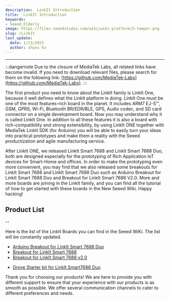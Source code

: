 ```yaml
---
description:  LinkIt Introduction
title:  LinkIt Introduction
keywords:
- Seeed_Elderly
image: https://files.seeedstudio.com/wiki/wiki-platform/S-tempor.png
slug: /LinkIt
last_update:
  date: 1/13/2023
  author: shuxu hu
---
```


---

:::dangernote
Due to the closure of MediaTek Labs, all related links have become invalid. If you need to download relevant files, please search for them on the following link: [https://github.com/MediaTek-Labs](https://github.com/MediaTek-Labs).
:::

The first product you need to know about the LinkIt family is LinkIt One, because it well defines what the LinkIt platform is doing. LinkIt One must be one of the most features-rich board in the planet. It includes ARM7 EJ-S™, GSM, GPRS, Wi-Fi, Bluetooth BR/EDR/BLE, GPS, Audio codec, and SD card connector on a single development board. Now you may understand why it is called LinkIt One. In addition to all these features it is also a board with rich-compatibility and strong extensibility, by using LinkIt ONE together with MediaTek LinkIt SDK (for Arduino) you will be able to easily turn your ideas into practical prototypes and make them a reality with the Seeed productization and agile manufacturing service.

After LinkIt ONE, we released LinkIt Smart 7688 and LinkIt Smart 7688 Duo, both are designed especially for the prototyping of Rich Application IoT devices for Smart-Home and offices. In order to make the prototyping even more convenient, you may find that we also released some breakouts for LinkIt Smart 7688 and LinkIt Smart 7688 Duo such as Arduino Breakout for LinkIt Smart 7688 Duo and Breakout for LinkIt Smart 7688 V2.0. More and more boards are joining in the LinkIt family, and you can find all the tutorial of how to get started with these boards in the New Seeed Wiki. Happy hacking!

## Product  List
--

Here is the list of the LinkIt Boards you can find in the Seeed WiKi. The list will be constantly updated.

- [Arduino Breakout for LinkIt Smart 7688 Duo](/Arduino_Breakout_for_LinkIt_Smart_7688_Duo/)
- [Breakout for LinkIt Smart 7688](/Arduino_Breakout_for_LinkIt_Smart_7688_Duo/)
- [Breakout for LinkIt Smart 7688 v2.0](/Breakout_for_LinkIt_Smart_7688_v2.0/)
<!-- - [Grove - Starter Kit for LinkIt ONE](/_Grove-Starter_Kit_for_LinkIt_ONE/) -->
<!-- - [Grove Breakout for LinkIt Smart 7688 Duo](/_Grove_Breakout_for_LinkIt_Smart_7688_Duo/) -->
- [Grove Starter kit for LinkIt Smart7688 Duo](/Grove_Starter_kit_for_LinkIt_Smart7688_Duo/)
<!-- - [LinkIt ONE](/LinkIt_ONE/) -->
<!-- - [LinkIt Smart 7688](/LinkIt_Smart_7688/) -->
<!-- - [LinkIt Smart 7688 Duo](/LinkIt_Smart_7688_Duo/) -->
<!-- - [Linkit Connect 7681](/Linkit_Connect_7681/) -->
<!-- - [Sidekick Basic Kit for LinkIt ONE](/Sidekick_Basic_Kit_for_LinkIt_ONE/) -->

Thank you for choosing our products! We are here to provide you with different support to ensure that your experience with our products is as smooth as possible. We offer several communication channels to cater to different preferences and needs.

<div class="button_tech_support_container">
<a href="https://forum.seeedstudio.com/" class="button_forum"></a> 
<a href="https://www.seeedstudio.com/contacts" class="button_email"></a>
</div>

<div class="button_tech_support_container">
<a href="https://discord.gg/eWkprNDMU7" class="button_discord"></a> 
<a href="https://github.com/Seeed-Studio/wiki-documents/discussions/69" class="button_discussion"></a>
</div>
